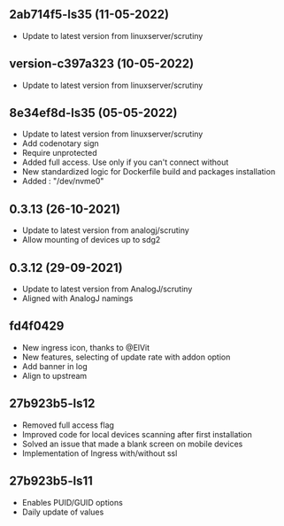 
## 2ab714f5-ls35 (11-05-2022)
- Update to latest version from linuxserver/scrutiny

## version-c397a323 (10-05-2022)
- Update to latest version from linuxserver/scrutiny

## 8e34ef8d-ls35 (05-05-2022)
- Update to latest version from linuxserver/scrutiny
- Add codenotary sign
- Require unprotected
- Added full access. Use only if you can't connect without
- New standardized logic for Dockerfile build and packages installation
- Added : "/dev/nvme0"

## 0.3.13 (26-10-2021)

- Update to latest version from analogj/scrutiny
- Allow mounting of devices up to sdg2

## 0.3.12 (29-09-2021)

- Update to latest version from AnalogJ/scrutiny
- Aligned with AnalogJ namings

## fd4f0429

- New ingress icon, thanks to @ElVit
- New features, selecting of update rate with addon option
- Add banner in log
- Align to upstream

## 27b923b5-ls12

- Removed full access flag
- Improved code for local devices scanning after first installation
- Solved an issue that made a blank screen on mobile devices
- Implementation of Ingress with/without ssl

## 27b923b5-ls11

- Enables PUID/GUID options
- Daily update of values
